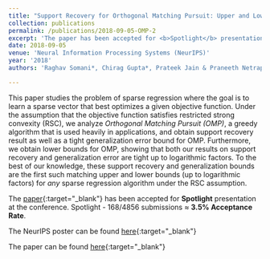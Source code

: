 ```yaml
---
title: "Support Recovery for Orthogonal Matching Pursuit: Upper and Lower bounds"
collection: publications
permalink: /publications/2018-09-05-OMP-2
excerpt: 'The paper has been accepted for <b>Spotlight</b> presentation (168/4856 submissions <span style="color:red">≈ 3.5% Acceptance Rate</span>).'
date: 2018-09-05
venue: 'Neural Information Processing Systems (NeurIPS)'
year: '2018'
authors: 'Raghav Somani*, Chirag Gupta*, Prateek Jain & Praneeth Netrapalli'

---
```

This paper studies the problem of sparse regression where the goal is to learn a sparse vector that best optimizes a given objective function. Under the assumption that the objective function satisfies restricted strong convexity (RSC), we analyze *Orthogonal Matching Pursuit (OMP)*, a greedy algorithm that is used heavily in applications, and obtain support recovery result as well as a tight generalization error bound for OMP. Furthermore, we obtain lower bounds for OMP, showing that both our results on support recovery and generalization error are tight up to logarithmic factors. To the best of our knowledge, these support recovery and generalization bounds are the first such matching upper and lower bounds (up to logarithmic factors) for *any* sparse regression algorithm under the RSC assumption.

The [paper](https://nips.cc/Conferences/2018/Schedule?showEvent=12746){:target="_blank"} has been accepted for **Spotlight** presentation at the conference. Spotlight - 168/4856 submissions ≈ **3.5% Acceptance Rate**.

The NeurIPS poster can be found [here](files/NeurIPS_2018_poster_OMP.pdf){:target="_blank"}

The paper can be found [here](files/NeurIPS_OMP_full_supplementary.pdf){:target="_blank"}